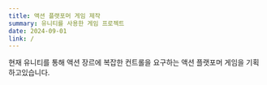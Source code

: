 ```yaml
---
title: 액션 플랫포머 게임 제작
summary: 유니티를 사용한 게임 프로젝트
date: 2024-09-01
link: /
---
```

현재 유니티를 통해 액션 장르에 복잡한 컨트롤을 요구하는 액션 플랫포머 게임을 기획하고있습니다.